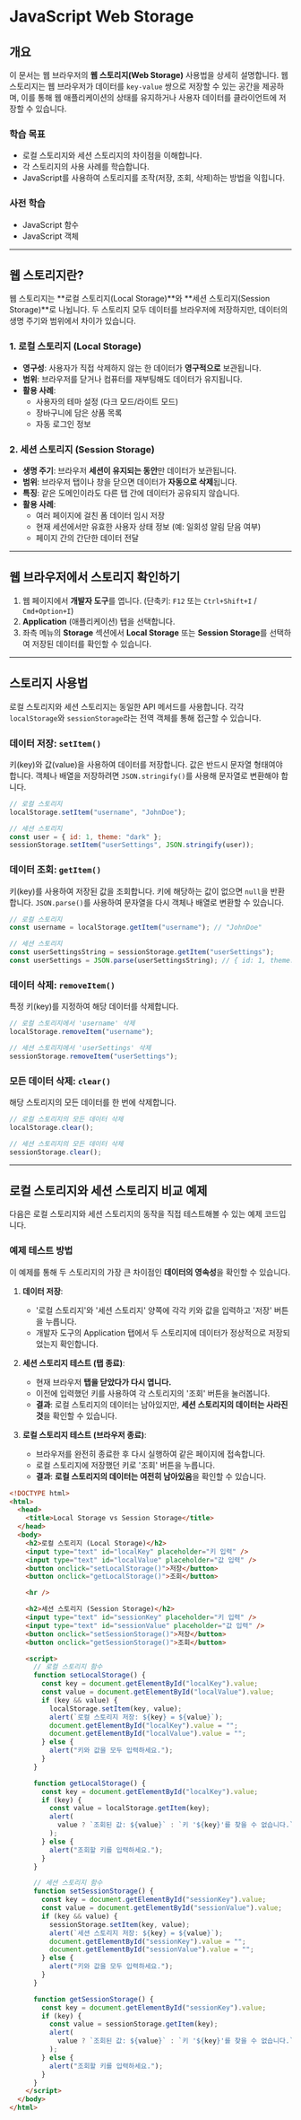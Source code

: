 # JavaScript Web Storage

## 개요

이 문서는 웹 브라우저의 **웹 스토리지(Web Storage)** 사용법을 상세히 설명합니다. 웹 스토리지는 웹 브라우저가 데이터를 `key-value` 쌍으로 저장할 수 있는 공간을 제공하며, 이를 통해 웹 애플리케이션의 상태를 유지하거나 사용자 데이터를 클라이언트에 저장할 수 있습니다.

### 학습 목표

- 로컬 스토리지와 세션 스토리지의 차이점을 이해합니다.
- 각 스토리지의 사용 사례를 학습합니다.
- JavaScript를 사용하여 스토리지를 조작(저장, 조회, 삭제)하는 방법을 익힙니다.

### 사전 학습

- JavaScript 함수
- JavaScript 객체

---

## 웹 스토리지란?

웹 스토리지는 **로컬 스토리지(Local Storage)**와 **세션 스토리지(Session Storage)**로 나뉩니다. 두 스토리지 모두 데이터를 브라우저에 저장하지만, 데이터의 생명 주기와 범위에서 차이가 있습니다.

### 1. 로컬 스토리지 (Local Storage)

- **영구성**: 사용자가 직접 삭제하지 않는 한 데이터가 **영구적으로** 보관됩니다.
- **범위**: 브라우저를 닫거나 컴퓨터를 재부팅해도 데이터가 유지됩니다.
- **활용 사례**:
  - 사용자의 테마 설정 (다크 모드/라이트 모드)
  - 장바구니에 담은 상품 목록
  - 자동 로그인 정보

### 2. 세션 스토리지 (Session Storage)

- **생명 주기**: 브라우저 **세션이 유지되는 동안**만 데이터가 보관됩니다.
- **범위**: 브라우저 탭이나 창을 닫으면 데이터가 **자동으로 삭제**됩니다.
- **특징**: 같은 도메인이라도 다른 탭 간에 데이터가 공유되지 않습니다.
- **활용 사례**:
  - 여러 페이지에 걸친 폼 데이터 임시 저장
  - 현재 세션에서만 유효한 사용자 상태 정보 (예: 일회성 알림 닫음 여부)
  - 페이지 간의 간단한 데이터 전달

---

## 웹 브라우저에서 스토리지 확인하기

1.  웹 페이지에서 **개발자 도구**를 엽니다. (단축키: `F12` 또는 `Ctrl+Shift+I` / `Cmd+Option+I`)
2.  **Application** (애플리케이션) 탭을 선택합니다.
3.  좌측 메뉴의 **Storage** 섹션에서 **Local Storage** 또는 **Session Storage**를 선택하여 저장된 데이터를 확인할 수 있습니다.

---

## 스토리지 사용법

로컬 스토리지와 세션 스토리지는 동일한 API 메서드를 사용합니다. 각각 `localStorage`와 `sessionStorage`라는 전역 객체를 통해 접근할 수 있습니다.

### 데이터 저장: `setItem()`

키(key)와 값(value)을 사용하여 데이터를 저장합니다. 값은 반드시 문자열 형태여야 합니다. 객체나 배열을 저장하려면 `JSON.stringify()`를 사용해 문자열로 변환해야 합니다.

```javascript
// 로컬 스토리지
localStorage.setItem("username", "JohnDoe");

// 세션 스토리지
const user = { id: 1, theme: "dark" };
sessionStorage.setItem("userSettings", JSON.stringify(user));
```

### 데이터 조회: `getItem()`

키(key)를 사용하여 저장된 값을 조회합니다. 키에 해당하는 값이 없으면 `null`을 반환합니다. `JSON.parse()`를 사용하여 문자열을 다시 객체나 배열로 변환할 수 있습니다.

```javascript
// 로컬 스토리지
const username = localStorage.getItem("username"); // "JohnDoe"

// 세션 스토리지
const userSettingsString = sessionStorage.getItem("userSettings");
const userSettings = JSON.parse(userSettingsString); // { id: 1, theme: 'dark' }
```

### 데이터 삭제: `removeItem()`

특정 키(key)를 지정하여 해당 데이터를 삭제합니다.

```javascript
// 로컬 스토리지에서 'username' 삭제
localStorage.removeItem("username");

// 세션 스토리지에서 'userSettings' 삭제
sessionStorage.removeItem("userSettings");
```

### 모든 데이터 삭제: `clear()`

해당 스토리지의 모든 데이터를 한 번에 삭제합니다.

```javascript
// 로컬 스토리지의 모든 데이터 삭제
localStorage.clear();

// 세션 스토리지의 모든 데이터 삭제
sessionStorage.clear();
```

---

## 로컬 스토리지와 세션 스토리지 비교 예제

다음은 로컬 스토리지와 세션 스토리지의 동작을 직접 테스트해볼 수 있는 예제 코드입니다.

### 예제 테스트 방법

이 예제를 통해 두 스토리지의 가장 큰 차이점인 **데이터의 영속성**을 확인할 수 있습니다.

1.  **데이터 저장**:
    -   '로컬 스토리지'와 '세션 스토리지' 양쪽에 각각 키와 값을 입력하고 '저장' 버튼을 누릅니다.
    -   개발자 도구의 Application 탭에서 두 스토리지에 데이터가 정상적으로 저장되었는지 확인합니다.

2.  **세션 스토리지 테스트 (탭 종료)**:
    -   현재 브라우저 **탭을 닫았다가 다시 엽니다.**
    -   이전에 입력했던 키를 사용하여 각 스토리지의 '조회' 버튼을 눌러봅니다.
    -   **결과**: 로컬 스토리지의 데이터는 남아있지만, **세션 스토리지의 데이터는 사라진 것**을 확인할 수 있습니다.

3.  **로컬 스토리지 테스트 (브라우저 종료)**:
    -   브라우저를 완전히 종료한 후 다시 실행하여 같은 페이지에 접속합니다.
    -   로컬 스토리지에 저장했던 키로 '조회' 버튼을 누릅니다.
    -   **결과**: **로컬 스토리지의 데이터는 여전히 남아있음**을 확인할 수 있습니다.

```html
<!DOCTYPE html>
<html>
  <head>
    <title>Local Storage vs Session Storage</title>
  </head>
  <body>
    <h2>로컬 스토리지 (Local Storage)</h2>
    <input type="text" id="localKey" placeholder="키 입력" />
    <input type="text" id="localValue" placeholder="값 입력" />
    <button onclick="setLocalStorage()">저장</button>
    <button onclick="getLocalStorage()">조회</button>

    <hr />

    <h2>세션 스토리지 (Session Storage)</h2>
    <input type="text" id="sessionKey" placeholder="키 입력" />
    <input type="text" id="sessionValue" placeholder="값 입력" />
    <button onclick="setSessionStorage()">저장</button>
    <button onclick="getSessionStorage()">조회</button>

    <script>
      // 로컬 스토리지 함수
      function setLocalStorage() {
        const key = document.getElementById("localKey").value;
        const value = document.getElementById("localValue").value;
        if (key && value) {
          localStorage.setItem(key, value);
          alert(`로컬 스토리지 저장: ${key} = ${value}`);
          document.getElementById("localKey").value = "";
          document.getElementById("localValue").value = "";
        } else {
          alert("키와 값을 모두 입력하세요.");
        }
      }

      function getLocalStorage() {
        const key = document.getElementById("localKey").value;
        if (key) {
          const value = localStorage.getItem(key);
          alert(
            value ? `조회된 값: ${value}` : `키 '${key}'를 찾을 수 없습니다.`
          );
        } else {
          alert("조회할 키를 입력하세요.");
        }
      }

      // 세션 스토리지 함수
      function setSessionStorage() {
        const key = document.getElementById("sessionKey").value;
        const value = document.getElementById("sessionValue").value;
        if (key && value) {
          sessionStorage.setItem(key, value);
          alert(`세션 스토리지 저장: ${key} = ${value}`);
          document.getElementById("sessionKey").value = "";
          document.getElementById("sessionValue").value = "";
        } else {
          alert("키와 값을 모두 입력하세요.");
        }
      }

      function getSessionStorage() {
        const key = document.getElementById("sessionKey").value;
        if (key) {
          const value = sessionStorage.getItem(key);
          alert(
            value ? `조회된 값: ${value}` : `키 '${key}'를 찾을 수 없습니다.`
          );
        } else {
          alert("조회할 키를 입력하세요.");
        }
      }
    </script>
  </body>
</html>
```
